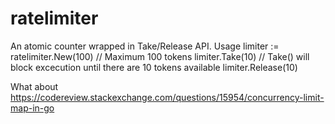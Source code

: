 # ratelimiter


An atomic counter wrapped in Take/Release API. Usage 
    limiter := ratelimiter.New(100)  // Maximum 100 tokens
    limiter.Take(10)  // Take() will block excecution until there are 10 tokens available
    limiter.Release(10)    
    
What about https://codereview.stackexchange.com/questions/15954/concurrency-limit-map-in-go
